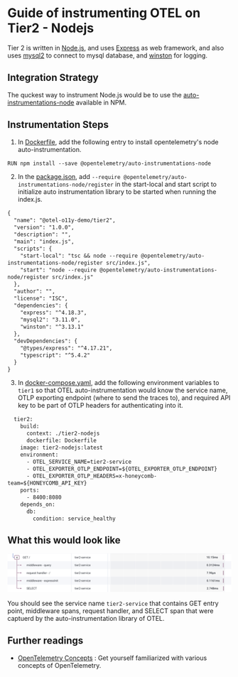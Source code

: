 # Guide of instrumenting OTEL on Tier2 - Nodejs

Tier 2 is written in [Node.js](https://nodejs.org/en), and uses [Express](https://expressjs.com/) as web framework, and also uses [mysql2](https://www.npmjs.com/package/mysql2) to connect to mysql database, and [winston](https://www.npmjs.com/package/winston) for logging.

## Integration Strategy

The quckest way to instrument Node.js would be to use the [auto-instrumentations-node](https://www.npmjs.com/package/@opentelemetry/auto-instrumentations-node) available in NPM.

## Instrumentation Steps

1. In [Dockerfile](Dockerfile), add the following entry to install opentelemetry's node auto-instrumentation.

```
RUN npm install --save @opentelemetry/auto-instrumentations-node
```

2. In the [package.json](package.json), add `--require @opentelemetry/auto-instrumentations-node/register` in the start-local and start script to initialize auto instrumentation library to be started when running the index.js.

```
{
  "name": "@otel-o11y-demo/tier2",
  "version": "1.0.0",
  "description": "",
  "main": "index.js",
  "scripts": {
    "start-local": "tsc && node --require @opentelemetry/auto-instrumentations-node/register src/index.js",
    "start": "node --require @opentelemetry/auto-instrumentations-node/register src/index.js"
  },
  "author": "",
  "license": "ISC",
  "dependencies": {
    "express": "^4.18.3",
    "mysql2": "3.11.0",
    "winston": "^3.13.1"
  },
  "devDependencies": {
    "@types/express": "^4.17.21",
    "typescript": "^5.4.2"
  }
}
```

3. In [docker-compose.yaml](../docker-compose.yaml), add the following environment variables to `tier1` so that OTEL auto-instrumentation would know the service name, OTLP exporting endpoint (where to send the traces to), and required API key to be part of OTLP headers for authenticating into it.

```
  tier2:
    build:
      context: ./tier2-nodejs
      dockerfile: Dockerfile
    image: tier2-nodejs:latest
    environment:
      - OTEL_SERVICE_NAME=tier2-service
      - OTEL_EXPORTER_OTLP_ENDPOINT=${OTEL_EXPORTER_OTLP_ENDPOINT}
      - OTEL_EXPORTER_OTLP_HEADERS=x-honeycomb-team=${HONEYCOMB_API_KEY}
    ports:
      - 8400:8080
    depends_on:
      db:
        condition: service_healthy
```

## What this would look like

![tier2-trace](tier2-trace-screenshot.png "tier2-trace")

You should see the service name `tier2-service` that contains GET entry point, middleware spans, request handler, and SELECT span that were captuerd by the auto-instrumentation library of OTEL.

## Further readings

- [OpenTelemetry Concepts](https://opentelemetry.io/docs/concepts/) : Get yourself familiarized with various concepts of OpenTelemetry.
